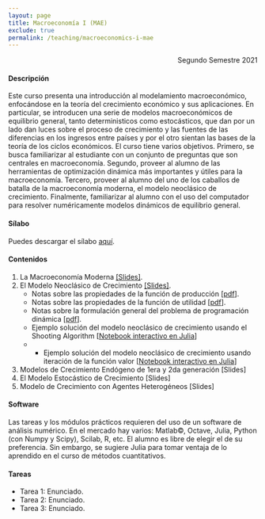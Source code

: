 ```yaml
---
layout: page
title: Macroeconomía I (MAE)
exclude: true
permalink: /teaching/macroeconomics-i-mae
---
```


<div style="text-align: right"> Segundo Semestre 2021 </div>

#### Descripción

Este curso presenta una introducción al modelamiento macroeconómico, enfocándose en la teoría del crecimiento económico y sus aplicaciones. En particular, se introducen una serie de modelos macroeconómicos de equilibrio general, tanto deterministicos como estocásticos, que dan por un lado dan luces sobre el proceso de crecimiento y las fuentes de las diferencias en los ingresos entre países y por el otro sientan las bases de la teoría de los ciclos económicos. El curso tiene varios objetivos. Primero, se busca familiarizar al estudiante con un conjunto de preguntas que son centrales en macroeconomía. Segundo, proveer al alumno de las herramientas de optimización dinámica más importantes y útiles para la macroeconomía. Tercero, proveer al alumno del uno de los caballos de batalla de la macroeconomía moderna, el modelo neoclásico de crecimiento. Finalmente, familiarizar al alumno con el uso del computador para resolver numéricamente modelos dinámicos de equilibrio general.

#### Sílabo

Puedes descargar el sílabo [aquí](https://www.dropbox.com/s/pif9xx6fh3ph2gz/Silabo%20Macro%20I%202021.pdf?raw=1).

#### Contenidos

1. La Macroeconomía Moderna [[Slides]](https://www.dropbox.com/s/n68htfghr3vwwie/1_La_Macro_Moderna.pdf?raw=1).
2. El Modelo Neoclásico de Crecimiento [[Slides]](https://www.dropbox.com/s/hhurghyofb8836g/2_El_Modelo_Noclasico_de_Crecimiento.pdf?raw=1).
   - Notas sobre las propiedades de la función de producción [[pdf](https://www.dropbox.com/s/7sv4735ytsgqaiw/H1_Funcion_Produccion.pdf?raw=1)].
   - Notas sobre las propiedades de la función de utilidad [[pdf](https://www.dropbox.com/s/dgsgt5aq2j6ldev/H2_Funcion_Utilidad.pdf?raw=1)].
   - Notas sobre la formulación general del problema de programación dinámica [[pdf](https://www.dropbox.com/s/ornulzbc9keguor/H3_Programacion_Dinamica.pdf?raw=1)].
   - Ejemplo solución del modelo neoclásico de crecimiento usando el Shooting Algorithm [[Notebook interactivo en Julia](https://mybinder.org/v2/gh/mauriciotejada/macroeconomics_I/master?filepath=El%20Modelo%20Neoclasico%20SA.ipynb)]
   - - Ejemplo solución del modelo neoclásico de crecimiento usando iteración de la función valor [[Notebook interactivo en Julia](https://mybinder.org/v2/gh/mauriciotejada/macroeconomics_I/master?filepath=El%20Modelo%20Neoclasico%20PD.ipynb)] 
3. Modelos de Crecimiento Endógeno de 1era y 2da generación [Slides]
4. El Modelo Estocástico de Crecimiento [Slides]
5. Modelo de Crecimiento con Agentes Heterogéneos [Slides]

#### Software

Las tareas y los módulos prácticos requieren del uso de un software de análisis numérico. En el mercado hay varios: Matlab©, Octave, Julia, Python (con Numpy y Scipy), Scilab, R, etc. El alumno es libre de elegir el de su preferencia. Sin embargo, se sugiere Julia para tomar ventaja de lo aprendido en el curso de métodos cuantitativos.

#### Tareas

- Tarea 1: Enunciado. 
- Tarea 2: Enunciado.
- Tarea 3: Enunciado.